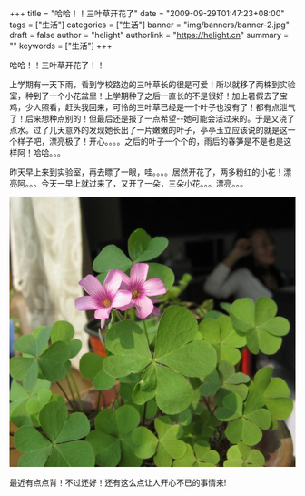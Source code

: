 +++
title = "哈哈！！三叶草开花了"
date = "2009-09-29T01:47:23+08:00"
tags = ["生活"]
categories = ["生活"]
banner = "img/banners/banner-2.jpg"
draft = false
author = "helight"
authorlink = "https://helight.cn"
summary = ""
keywords = ["生活"]
+++

哈哈！！三叶草开花了！！

上学期有一天下雨，看到学校路边的三叶草长的很是可爱！所以就移了两株到实验室，种到了一个小花盆里！上学期种了之后一直长的不是很好！加上暑假去了宝鸡，少人照看，赶头我回来，可怜的三叶草已经是一个叶子也没有了！都有点泄气了！后来想种点别的！但最后还是报了一点希望--她可能会活过来的。于是又浇了点水。过了几天意外的发现她长出了一片嫩嫩的叶子，亭亭玉立应该说的就是这一个样子吧，漂亮极了！开心。。。。之后的叶子一个个的，雨后的春笋是不是也是这样阿！哈哈。。。
<!--more-->
昨天早上来到实验室，再去瞟了一眼，哇。。。。居然开花了，两多粉红的小花！漂亮阿。。。今天一早上就过来了，又开了一朵，三朵小花。。。漂亮。。。

![../../imgs/2009/09/sendpix0.jpg](../../imgs/2009/09/sendpix0.jpg)

最近有点点背！不过还好！还有这么点让人开心不已的事情来!